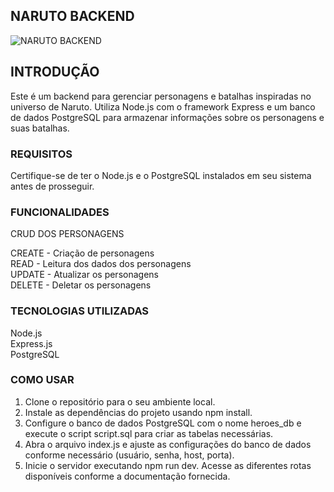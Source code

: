 ## NARUTO  BACKEND
![NARUTO BACKEND](https://tm.ibxk.com.br/2021/10/05/05091846887061.jpg)

## INTRODUÇÃO
Este é um backend para gerenciar personagens e batalhas inspiradas no universo de Naruto. Utiliza Node.js com o framework Express e um banco de dados PostgreSQL para armazenar informações sobre os personagens e suas batalhas.

### REQUISITOS
Certifique-se de ter o Node.js e o PostgreSQL instalados em seu sistema antes de prosseguir.

### FUNCIONALIDADES
CRUD DOS PERSONAGENS

CREATE -  Criação de personagens
<br>
READ   -  Leitura dos dados dos personagens
<br>
UPDATE -  Atualizar os personagens
<br>
DELETE -  Deletar os personagens

### TECNOLOGIAS UTILIZADAS
Node.js
<br>
Express.js
<br>
PostgreSQL


### COMO USAR
1. Clone o repositório para o seu ambiente local.
2. Instale as dependências do projeto usando npm install.
3. Configure o banco de dados PostgreSQL com o nome heroes_db e execute o script script.sql para criar as tabelas necessárias.
4. Abra o arquivo index.js e ajuste as configurações do banco de dados conforme necessário (usuário, senha, host, porta).
5. Inicie o servidor executando npm run dev.
Acesse as diferentes rotas disponíveis conforme a documentação fornecida.
